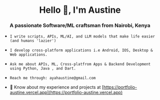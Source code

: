 <h1 align="center">Hello 👋, I'm Austine </h1>
<h3 align="center">A passionate Software/ML craftsman from Nairobi, Kenya</h3>

- ```
  I write scripts, APIs, ML/AI, and LLM models that make life easier (and humans 'lazier')
  ```
  
- ```
  I develop cross-platform applications i.e Android, IOS, Desktop & Web applications.
  ```
  
- ```
  Ask me about APIs, ML, Cross-platfrom Apps & Backend Development using Python, Java , and Dart.
  ```
  
- ```
  Reach me through: ayahaustine@gmail.com
  ```
  
- 📄 Know about my experience and projects at [https://portfolio-austine.vercel.app](https://portfolio-austine.vercel.app)

